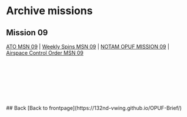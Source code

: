 # Archive missions


## Mission 09

[ATO MSN 09](/OPUF-Brief/Docs/ATO/ATO_9.html) | [Weekly Spins MSN 09](/Docs/SPINS_09.md) | [NOTAM OPUF MISSION 09](/OPUF-Brief/Docs/NOTAM/NOTAM_09.html) | [Airspace Control Order MSN 09](/OPUF-Brief/Docs/ACO/ACO_9.html)

<br>
<br>
<br>
<br>
<br>
<br>
<br>
## Back
[Back to frontpage](https://132nd-vwing.github.io/OPUF-Brief/)